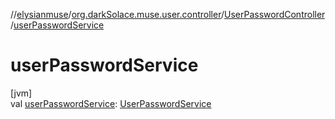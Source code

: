 //[elysianmuse](../../../index.md)/[org.darkSolace.muse.user.controller](../index.md)/[UserPasswordController](index.md)/[userPasswordService](user-password-service.md)

# userPasswordService

[jvm]\
val [userPasswordService](user-password-service.md): [UserPasswordService](../../org.darkSolace.muse.user.service/-user-password-service/index.md)
